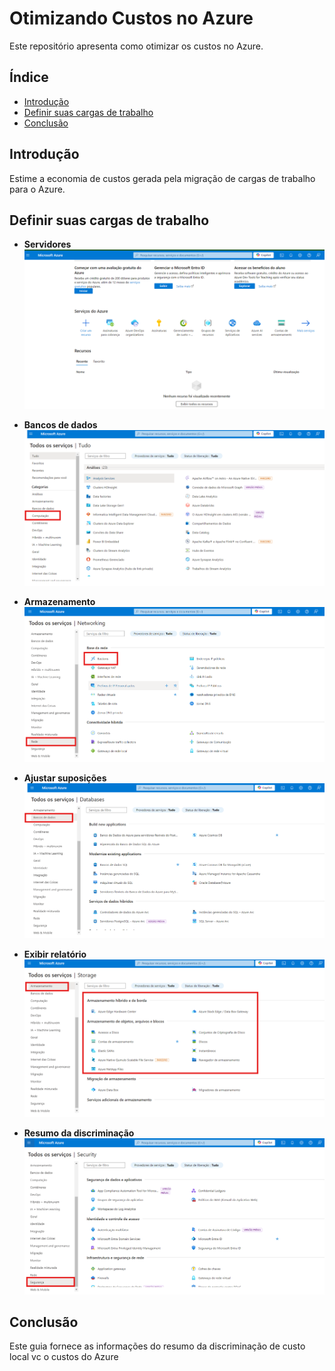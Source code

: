 # Otimizando Custos no Azure



Este repositório apresenta como otimizar os custos no Azure.
## Índice

- [Introdução](#introdução)
- [Definir suas cargas de trabalho](#definir-suas-cargas-de-trabalho)
- [Conclusão](#conclusão)

## Introdução

Estime a economia de custos gerada pela migração de cargas de trabalho para o Azure.

## Definir suas cargas de trabalho

- **Servidores**
![Servidores](https://github.com/Doni-zete/azure-az900/blob/main/localizando-servicos-por-categoria/img/img1.png)


- **Bancos de dados**
![Bancos de dados](https://github.com/Doni-zete/azure-az900/blob/main/localizando-servicos-por-categoria/img/img2.png)

- **Armazenamento**
![Armazenamento](https://github.com/Doni-zete/azure-az900/blob/main/localizando-servicos-por-categoria/img/img3.png)


- **Ajustar suposições**
![Ajustar suposições](https://github.com/Doni-zete/azure-az900/blob/main/localizando-servicos-por-categoria/img/img4.png)


- **Exibir relatório**
![Exibir relatório](https://github.com/Doni-zete/azure-az900/blob/main/localizando-servicos-por-categoria/img/img5.png)


- **Resumo da discriminação**
![Resumo da discriminação](https://github.com/Doni-zete/azure-az900/blob/main/localizando-servicos-por-categoria/img/img6.png)


## Conclusão
Este guia  fornece as informações do resumo da discriminação de custo local vc o custos do Azure

